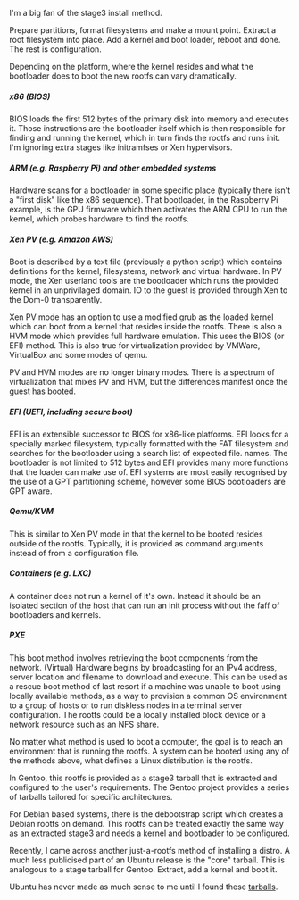 I'm a big fan of the stage3 install method.

Prepare partitions, format filesystems and make a mount point. Extract a root
filesystem into place. Add a kernel and boot loader, reboot and done. The rest
is configuration.

Depending on the platform, where the kernel resides and what the bootloader
does to boot the new rootfs can vary dramatically.

##### x86 (BIOS)

BIOS loads the first 512 bytes of the primary disk into memory and executes
it. Those instructions are the bootloader itself which is then responsible for
finding and running the kernel, which in turn finds the rootfs and runs init.
I'm ignoring extra stages like initramfses or Xen hypervisors.

##### ARM (e.g. Raspberry Pi) and other embedded systems

Hardware scans for a bootloader in some specific place (typically there isn't
a "first disk" like the x86 sequence). That bootloader, in the Raspberry Pi
example, is the GPU firmware which then activates the ARM CPU to run the
kernel, which probes hardware to find the rootfs.

##### Xen PV (e.g. Amazon AWS)

Boot is described by a text file (previously a python script) which contains
definitions for the kernel, filesystems, network and virtual hardware. In PV
mode, the Xen userland tools are the bootloader which runs the provided kernel
in an unprivilaged domain. IO to the guest is provided through Xen to the
Dom-0 transparently.

Xen PV mode has an option to use a modified grub as the loaded kernel which
can boot from a kernel that resides inside the rootfs. There is also a HVM
mode which provides full hardware emulation. This uses the BIOS (or EFI)
method. This is also true for virtualization provided by VMWare, VirtualBox
and some modes of qemu.

PV and HVM modes are no longer binary modes. There is a spectrum of
virtualization that mixes PV and HVM, but the differences manifest once the
guest has booted.

##### EFI (UEFI, including secure boot)

EFI is an extensible successor to BIOS for x86-like platforms. EFI looks for a
specially marked filesystem, typically formatted with the FAT filesystem and
searches for the bootloader using a search list of expected file. names. The
bootloader is not limited to 512 bytes and EFI provides many more functions
that the loader can make use of. EFI systems are most easily recognised by the
use of a GPT partitioning scheme, however some BIOS bootloaders are GPT aware.

##### Qemu/KVM

This is similar to Xen PV mode in that the kernel to be booted resides outside
of the rootfs. Typically, it is provided as command arguments instead of from
a configuration file.

##### Containers (e.g. LXC)

A container does not run a kernel of it's own. Instead it should be an
isolated section of the host that can run an init process without the faff of
bootloaders and kernels.

##### PXE

This boot method involves retrieving the boot components from the network.
(Virtual) Hardware begins by broadcasting for an IPv4 address, server location
and filename to download and execute. This can be used as a rescue boot method
of last resort if a machine was unable to boot using locally available
methods, as a way to provision a common OS environment to a group of hosts or
to run diskless nodes in a terminal server configuration. The rootfs could be
a locally installed block device or a network resource such as an NFS share.

No matter what method is used to boot a computer, the goal is to reach an
environment that is running the rootfs. A system can be booted using any of
the methods above, what defines a Linux distribution is the rootfs.

In Gentoo, this rootfs is provided as a stage3 tarball that is extracted and
configured to the user's requirements. The Gentoo project provides a series of
tarballs tailored for specific architectures.

For Debian based systems, there is the debootstrap script which creates a
Debian rootfs on demand. This rootfs can be treated exactly the same way as an
extracted stage3 and needs a kernel and bootloader to be configured.

Recently, I came across another just-a-rootfs method of installing a distro. A
much less publicised part of an Ubuntu release is the "core" tarball. This is
analogous to a stage tarball for Gentoo. Extract, add a kernel and boot it.

Ubuntu has never made as much sense to me until I found these
[tarballs](http://cdimage.ubuntu.com/ubuntu-core/daily/current/).